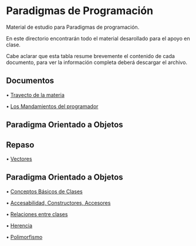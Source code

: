 # Paradigmas de Programación 

Material de estudio para Paradigmas de programación.

En este directorio encontrarán todo el material desarollado para el apoyo en clase. 	

Cabe aclarar que esta tabla resume brevemente el contenido de cada documento, para ver la información completa deberá descargar el archivo.

## Documentos	

  • [Trayecto de la materia](Planeacion_curso_paradigmas_2025-2.xlsx) 

  • [Los Mandamientos del programador](https://www.canva.com/design/DAGLDNHOZ0A/tjMNPkM1jW5kIDijSATwRA/edit?utm_content=DAGLDNHOZ0A&utm_campaign=designshare&utm_medium=link2&utm_source=sharebutton)


## Paradigma Orientado a Objetos
  
  ## Repaso

  • [Vectores](https://github.com/CesarLopez-Profe/Paradigmas_de_Programacion/blob/main/Proyectos/Repaso/Vectores.cs)  

  ## Paradigma Orientado a Objetos

  • [Conceptos Básicos de Clases](Slides/POO/2%20Conceptos%20Básicos%20de%20Clases.pptx)

  • [Accesabilidad, Constructores, Accesores](Slides/POO/3%20Accesibilidad%20Constructores%20Accesores%20Instanciación.pptx)

  • [Relaciones entre clases](/Slides/POO/4%20Relaciones%20entre%20clases.pptx)

  • [Herencia](/Slides/POO/5%20Herencia.pptx)

  • [Polimorfismo](/Slides/POO/6%20Polimorfismo.pptx)
